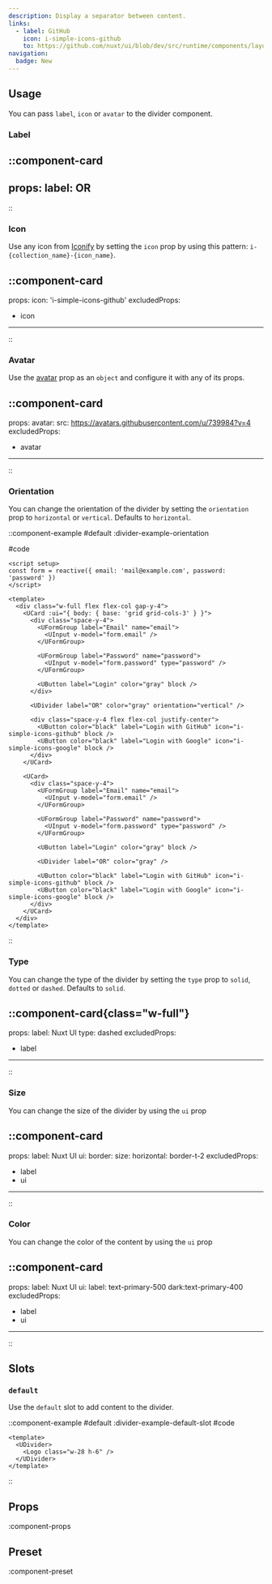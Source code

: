 ```yaml
---
description: Display a separator between content.
links:
  - label: GitHub
    icon: i-simple-icons-github
    to: https://github.com/nuxt/ui/blob/dev/src/runtime/components/layout/Divider.vue
navigation:
  badge: New
---
```


## Usage

You can pass `label`, `icon` or `avatar` to the divider component.

### Label

::component-card
---
props:
  label: OR
---
::

### Icon

Use any icon from [Iconify](https://icones.js.org) by setting the `icon` prop by using this pattern: `i-{collection_name}-{icon_name}`.

::component-card
---
props:
  icon: 'i-simple-icons-github'
excludedProps:
  - icon
---
::

### Avatar

Use the [avatar](/elements/avatar) prop as an `object` and configure it with any of its props.

::component-card
---
props:
  avatar:
    src: https://avatars.githubusercontent.com/u/739984?v=4
excludedProps:
  - avatar
---
::

### Orientation

You can change the orientation of the divider by setting the `orientation` prop to `horizontal` or `vertical`. Defaults to `horizontal`.

::component-example
#default
:divider-example-orientation

#code
```vue
<script setup>
const form = reactive({ email: 'mail@example.com', password: 'password' })
</script>

<template>
  <div class="w-full flex flex-col gap-y-4">
    <UCard :ui="{ body: { base: 'grid grid-cols-3' } }">
      <div class="space-y-4">
        <UFormGroup label="Email" name="email">
          <UInput v-model="form.email" />
        </UFormGroup>

        <UFormGroup label="Password" name="password">
          <UInput v-model="form.password" type="password" />
        </UFormGroup>

        <UButton label="Login" color="gray" block />
      </div>

      <UDivider label="OR" color="gray" orientation="vertical" />

      <div class="space-y-4 flex flex-col justify-center">
        <UButton color="black" label="Login with GitHub" icon="i-simple-icons-github" block />
        <UButton color="black" label="Login with Google" icon="i-simple-icons-google" block />
      </div>
    </UCard>

    <UCard>
      <div class="space-y-4">
        <UFormGroup label="Email" name="email">
          <UInput v-model="form.email" />
        </UFormGroup>

        <UFormGroup label="Password" name="password">
          <UInput v-model="form.password" type="password" />
        </UFormGroup>

        <UButton label="Login" color="gray" block />

        <UDivider label="OR" color="gray" />

        <UButton color="black" label="Login with GitHub" icon="i-simple-icons-github" block />
        <UButton color="black" label="Login with Google" icon="i-simple-icons-google" block />
      </div>
    </UCard>
  </div>
</template>
```
::

### Type

You can change the type of the divider by setting the `type` prop to `solid`, `dotted` or `dashed`. Defaults to `solid`.

::component-card{class="w-full"}
---
props:
  label: Nuxt UI
  type: dashed
excludedProps:
  - label
---
::

### Size

You can change the size of the divider by using the `ui` prop

::component-card
---
props:
  label: Nuxt UI
  ui:
    border:
      size:
        horizontal: border-t-2
excludedProps:
  - label
  - ui
---
::

### Color

You can change the color of the content by using the `ui` prop

::component-card
---
props:
  label: Nuxt UI
  ui:
    label: text-primary-500 dark:text-primary-400
excludedProps:
  - label
  - ui
---
::

## Slots

### `default`

Use the `default` slot to add content to the divider.

::component-example
#default
:divider-example-default-slot
#code
```vue
<template>
  <UDivider>
    <Logo class="w-28 h-6" />
  </UDivider>
</template>
```
::

## Props

:component-props

## Preset

:component-preset
